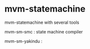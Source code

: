 # mvm-statemachine
mvm-statemachine with several tools

mvm-sm-smc : state machine compiler

mvm-sm-yakindu : 
